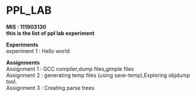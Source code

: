 # PPL_LAB
<b> MIS : 111903130 </b><br>
<b>this is the list of ppl lab experiment</b><br>

<b>Experiments</b><br>
experiment 1 : Hello world<br>


<b>Assignments</b><br>
Assignment 1 : GCC compiler,dump files,gimple files<br>
Assignment 2 : generating temp files (using save-temp),Exploring objdump tool.<br>
Assignment 3 : Creating parse trees

